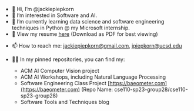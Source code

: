 - 👋 Hi, I’m @jackiepiepkorn
- 👀 I’m interested in Software and AI.
- 🌱 I’m currently learning data science and software engineering techniques in Python @ my Microsoft internship.
- 📄 View my resume [here](https://tinyurl.com/jackie-resume) (Download as PDF for best viewing)
<!--- - 💞️ I’m looking to collaborate on projects related to Machine Learning or Software Engineering. --->
- 📫 How to reach me: jackiepiepkorn@gmail.com, jpiepkorn@ucsd.edu

- 👩‍💻 In my pinned repositories, you can find my:
  - ACM AI Computer Vision project
  - ACM AI Workshops, including Natural Language Processing
  - Software Engineering Class Project [https://baeometer.com](https://baeometer.com) (Repo Name: cse110-sp23-group28/cse110-sp23-group28)
  - Software Tools and Techniques blog

<!---
jackiepiepkorn/jackiepiepkorn is a ✨ special ✨ repository because its `README.md` (this file) appears on your GitHub profile.
You can click the Preview link to take a look at your changes.
--->
